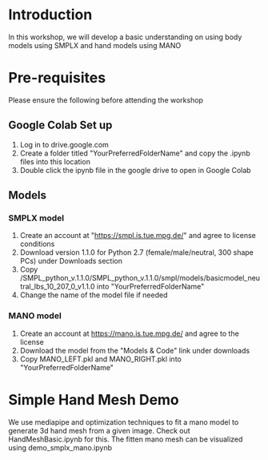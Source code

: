 # Introduction 

In this workshop, we will develop a basic understanding on using body models using SMPLX and hand models using MANO

# Pre-requisites

Please ensure the following before attending the workshop

## Google Colab Set up

1) Log in to drive.google.com
2) Create a folder titled "YourPreferredFolderName" and copy the .ipynb files into this location
3) Double click the ipynb file in the google drive to open in Google Colab

## Models

### SMPLX model
1) Create an account at "https://smpl.is.tue.mpg.de/" and agree to license conditions
2) Download version 1.1.0 for Python 2.7 (female/male/neutral, 300 shape PCs) under Downloads section
3) Copy /SMPL_python_v.1.1.0/SMPL_python_v.1.1.0/smpl/models/basicmodel_neutral_lbs_10_207_0_v1.1.0 into "YourPreferredFolderName"
4) Change the name of the model file if needed

### MANO model
1) Create an account at https://mano.is.tue.mpg.de/ and agree to the license
2) Download the model from the "Models & Code" link under downloads
3) Copy MANO_LEFT.pkl and MANO_RIGHT.pkl into "YourPreferredFolderName"

# Simple Hand Mesh Demo

We use mediapipe and optimization techniques to fit a mano model to generate 3d hand mesh from a given image. Check out HandMeshBasic.ipynb for this. The fitten mano mesh can be visualized using demo_smplx_mano.ipynb

